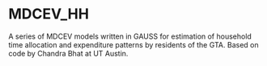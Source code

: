 # MDCEV_HH
A series of MDCEV models written in GAUSS for estimation of household time allocation and expenditure patterns by residents of the GTA. Based on code by Chandra Bhat at UT Austin.
